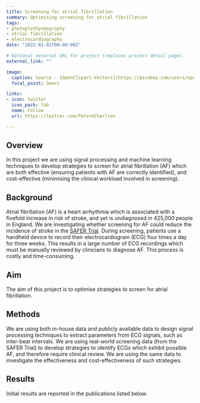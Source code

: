 ```yaml
---
title: Screening for atrial fibrillation
summary: Optimising screening for atrial fibrillation
tags:
- photoplethysmography
- atrial fibrillation
- electrocardiography
date: "2022-01-01T00:00:00Z"

# Optional external URL for project (replaces project detail page).
external_link: ""

image:
  caption: Source - [OpenClipart-Vectors](https://pixabay.com/users/openclipart-vectors-30363/) from [Pixabay](https://pixabay.com/vectors/ekg-heartbeat-frequency-pulse-158177/) (Pixabay License)
  focal_point: Smart

links:
- icon: twitter
  icon_pack: fab
  name: Follow
  url: https://twitter.com/PeterHCharlton

---
```


## Overview

In this project we are using signal processing and machine learning techniques to develop strategies to screen for atrial fibrillation (AF) which are both effective (ensuring patients with AF are correctly identified), and cost-effective (minimising the clinical workload involved in screening).

## Background

Atrial fibrillation (AF) is a heart arrhythmia which is associated with a fivefold increase in risk of stroke, and yet is undiagnosed in 425,000 people in England. We are investigating whether screening for AF could reduce the incidence of stroke in the [SAFER Trial](https://www.safer.phpc.cam.ac.uk/). During screening, patients use a handheld device to record their electrocardiogram (ECG) four times a day for three weeks. This results in a large number of ECG recordings which must be manually reviewed by clinicians to diagnose AF. This process is costly and time-consuming.

## Aim

The aim of this project is to optimise strategies to screen for atrial fibrillation. 

## Methods

We are using both in-house data and publicly available data to design signal processing techniques to extract parameters from ECG signals, such as inter-beat intervals. We are using real-world screening data (from the SAFER Trial) to develop strategies to identify ECGs which exhibit possible AF, and therefore require clinical review. We are using the same data to investigate the effectiveness and cost-effectiveness of such strategies.

## Results

Initial results are reported in the publications listed below.



























